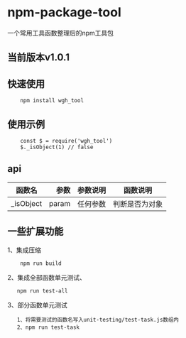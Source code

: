# npm-package-tool
一个常用工具函数整理后的npm工具包


## 当前版本v1.0.1


## 快速使用
```
    npm install wgh_tool
```

## 使用示例
```
    const $ = require('wgh_tool')
    $._isObject(1) // false
```

## api

|函数名| 参数 | 参数说明 | 函数说明|
| --------   | -----:   | :----: |:----: |
|_isObject | param | 任何参数 | 判断是否为对象|


##  一些扩展功能
1、集成压缩
``` 
    npm run build
```
2、集成全部函数单元测试、
```  
   npm run test-all    
```
    
3、部分函数单元测试
    
 ```
    1、将需要测试的函数名写入unit-testing/test-task.js数组内
    2、npm run test-task
```
